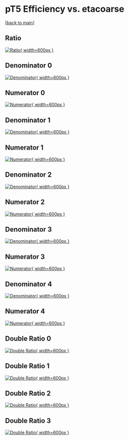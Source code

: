 # pT5 Efficiency vs. etacoarse

[[back to main](./)]



## Ratio

[![Ratio](../mtv/var/pT5_base_13_-1_eff_etacoarse.png){ width=600px }](../mtv/var/pT5_base_13_-1_eff_etacoarse.pdf)

## Denominator 0

[![Denominator](../mtv/den/pT5_base_13_-1_eff_etacoarse_den0.png){ width=600px }](../mtv/den/pT5_base_13_-1_eff_etacoarse_den0.pdf)

## Numerator 0

[![Numerator](../mtv/num/pT5_base_13_-1_eff_etacoarse_num0.png){ width=600px }](../mtv/num/pT5_base_13_-1_eff_etacoarse_num0.pdf)

## Denominator 1

[![Denominator](../mtv/den/pT5_base_13_-1_eff_etacoarse_den1.png){ width=600px }](../mtv/den/pT5_base_13_-1_eff_etacoarse_den1.pdf)

## Numerator 1

[![Numerator](../mtv/num/pT5_base_13_-1_eff_etacoarse_num1.png){ width=600px }](../mtv/num/pT5_base_13_-1_eff_etacoarse_num1.pdf)

## Denominator 2

[![Denominator](../mtv/den/pT5_base_13_-1_eff_etacoarse_den2.png){ width=600px }](../mtv/den/pT5_base_13_-1_eff_etacoarse_den2.pdf)

## Numerator 2

[![Numerator](../mtv/num/pT5_base_13_-1_eff_etacoarse_num2.png){ width=600px }](../mtv/num/pT5_base_13_-1_eff_etacoarse_num2.pdf)

## Denominator 3

[![Denominator](../mtv/den/pT5_base_13_-1_eff_etacoarse_den3.png){ width=600px }](../mtv/den/pT5_base_13_-1_eff_etacoarse_den3.pdf)

## Numerator 3

[![Numerator](../mtv/num/pT5_base_13_-1_eff_etacoarse_num3.png){ width=600px }](../mtv/num/pT5_base_13_-1_eff_etacoarse_num3.pdf)

## Denominator 4

[![Denominator](../mtv/den/pT5_base_13_-1_eff_etacoarse_den4.png){ width=600px }](../mtv/den/pT5_base_13_-1_eff_etacoarse_den4.pdf)

## Numerator 4

[![Numerator](../mtv/num/pT5_base_13_-1_eff_etacoarse_num4.png){ width=600px }](../mtv/num/pT5_base_13_-1_eff_etacoarse_num4.pdf)

## Double Ratio 0

[![Double Ratio](../mtv/ratio/pT5_base_13_-1_eff_etacoarse_ratio0.png){ width=600px }](../mtv/ratio/pT5_base_13_-1_eff_etacoarse_ratio0.pdf)

## Double Ratio 1

[![Double Ratio](../mtv/ratio/pT5_base_13_-1_eff_etacoarse_ratio1.png){ width=600px }](../mtv/ratio/pT5_base_13_-1_eff_etacoarse_ratio1.pdf)

## Double Ratio 2

[![Double Ratio](../mtv/ratio/pT5_base_13_-1_eff_etacoarse_ratio2.png){ width=600px }](../mtv/ratio/pT5_base_13_-1_eff_etacoarse_ratio2.pdf)

## Double Ratio 3

[![Double Ratio](../mtv/ratio/pT5_base_13_-1_eff_etacoarse_ratio3.png){ width=600px }](../mtv/ratio/pT5_base_13_-1_eff_etacoarse_ratio3.pdf)

